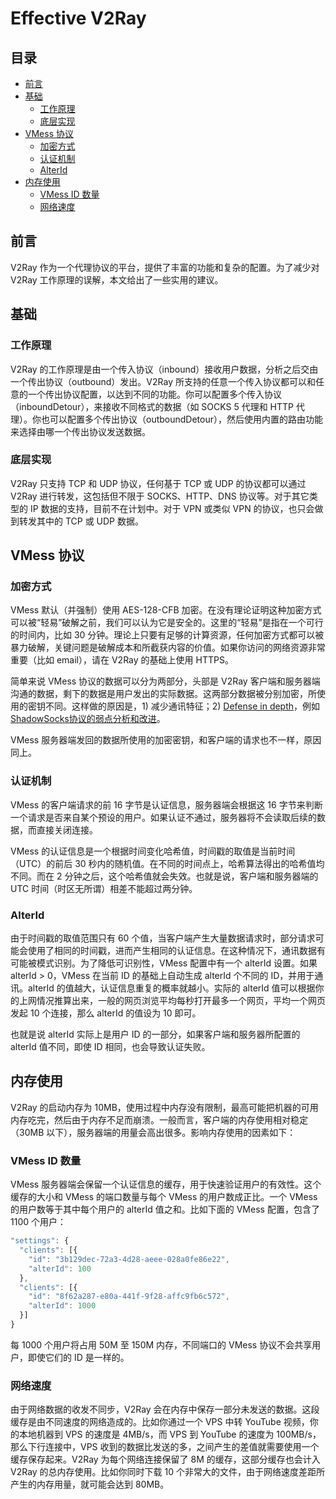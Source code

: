 # Effective V2Ray

## 目录
* [前言](#前言)
* [基础](#基础)
  * [工作原理](#工作原理)
  * [底层实现](#底层实现)
* [VMess 协议](#vmess-协议)
  * [加密方式](#加密方式)
  * [认证机制](#认证机制)
  * [AlterId](#alterid)
* [内存使用](#内存使用)
  * [VMess ID 数量](#vmess-id-数量)
  * [网络速度](#网络速度)


## 前言
V2Ray 作为一个代理协议的平台，提供了丰富的功能和复杂的配置。为了减少对 V2Ray 工作原理的误解，本文给出了一些实用的建议。

## 基础
### 工作原理		
V2Ray 的工作原理是由一个传入协议（inbound）接收用户数据，分析之后交由一个传出协议（outbound）发出。V2Ray 所支持的任意一个传入协议都可以和任意的一个传出协议配置，以达到不同的功能。你可以配置多个传入协议（inboundDetour），来接收不同格式的数据（如 SOCKS 5 代理和 HTTP 代理）。你也可以配置多个传出协议（outboundDetour），然后使用内置的路由功能来选择由哪一个传出协议发送数据。
 		 
### 底层实现		
V2Ray 只支持 TCP 和 UDP 协议，任何基于 TCP 或 UDP 的协议都可以通过 V2Ray 进行转发，这包括但不限于 SOCKS、HTTP、DNS 协议等。对于其它类型的 IP 数据的支持，目前不在计划中。对于 VPN 或类似 VPN 的协议，也只会做到转发其中的 TCP 或 UDP 数据。

## VMess 协议
### 加密方式
VMess 默认（并强制）使用 AES-128-CFB 加密。在没有理论证明这种加密方式可以被“轻易”破解之前，我们可以认为它是安全的。这里的“轻易”是指在一个可行的时间内，比如 30 分钟。理论上只要有足够的计算资源，任何加密方式都可以被暴力破解，关键问题是破解成本和所截获内容的价值。如果你访问的网络资源非常重要（比如 email），请在 V2Ray 的基础上使用 HTTPS。

简单来说 VMess 协议的数据可以分为两部分，头部是 V2Ray 客户端和服务器端沟通的数据，剩下的数据是用户发出的实际数据。这两部分数据被分别加密，所使用的密钥不同。这样做的原因是，1) 减少通讯特征；2) [Defense in depth](https://en.wikipedia.org/wiki/Defense_in_depth_(computing))，例如 [ShadowSocks协议的弱点分析和改进](https://github.com/breakwa11/shadowsocks-rss/issues/38)。

VMess 服务器端发回的数据所使用的加密密钥，和客户端的请求也不一样，原因同上。

### 认证机制
VMess 的客户端请求的前 16 字节是认证信息，服务器端会根据这 16 字节来判断一个请求是否来自某个预设的用户。如果认证不通过，服务器将不会读取后续的数据，而直接关闭连接。

VMess 的认证信息是一个根据时间变化哈希值，时间戳的取值是当前时间（UTC）的前后 30 秒内的随机值。在不同的时间点上，哈希算法得出的哈希值均不同。而在 2 分钟之后，这个哈希值就会失效。也就是说，客户端和服务器端的 UTC 时间（时区无所谓）相差不能超过两分钟。

### AlterId
由于时间戳的取值范围只有 60 个值，当客户端产生大量数据请求时，部分请求可能会使用了相同的时间戳，进而产生相同的认证信息。在这种情况下，通讯数据有可能被模式识别。为了降低可识别性，VMess 配置中有一个 alterId 设置。如果 alterId > 0，VMess 在当前 ID 的基础上自动生成 alterId 个不同的 ID，并用于通讯。alterId 的值越大，认证信息重复的概率就越小。实际的 alterId 值可以根据你的上网情况推算出来，一般的网页浏览平均每秒打开最多一个网页，平均一个网页发起 10 个连接，那么 alterId 的值设为 10 即可。

也就是说 alterId 实际上是用户 ID 的一部分，如果客户端和服务器所配置的 alterId 值不同，即使 ID 相同，也会导致认证失败。

## 内存使用
V2Ray 的启动内存为 10MB，使用过程中内存没有限制，最高可能把机器的可用内存吃完，然后由于内存不足而崩溃。一般而言，客户端的内存使用相对稳定（30MB 以下），服务器端的用量会高出很多。影响内存使用的因素如下：

### VMess ID 数量
VMess 服务器端会保留一个认证信息的缓存，用于快速验证用户的有效性。这个缓存的大小和 VMess 的端口数量与每个 VMess 的用户数成正比。一个 VMess 的用户数等于其中每个用户的 alterId 值之和。比如下面的 VMess 配置，包含了 1100 个用户：

```javascript
"settings": {
  "clients": [{
    "id": "3b129dec-72a3-4d28-aeee-028a0fe86e22",
    "alterId": 100
  },
  "clients": [{
    "id": "8f62a287-e80a-441f-9f28-affc9fb6c572",
    "alterId": 1000
  }]
}
```

每 1000 个用户将占用 50M 至 150M 内存，不同端口的 VMess 协议不会共享用户，即使它们的 ID 是一样的。

### 网络速度
由于网络数据的收发不同步，V2Ray 会在内存中保存一部分未发送的数据。这段缓存是由不同速度的网络造成的。比如你通过一个 VPS 中转 YouTube 视频，你的本地机器到 VPS 的速度是 4MB/s，而 VPS 到 YouTube 的速度为 100MB/s，那么下行连接中，VPS 收到的数据比发送的多，之间产生的差值就需要使用一个缓存保存起来。V2Ray 为每个网络连接保留了 8M 的缓存，这部分缓存也会计入 V2Ray 的总内存使用。比如你同时下载 10 个非常大的文件，由于网络速度差距所产生的内存用量，就可能会达到 80MB。



